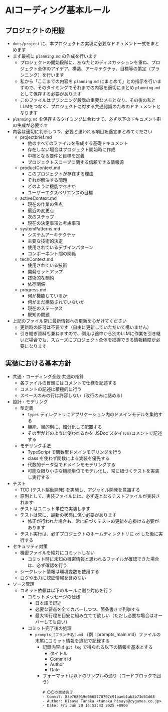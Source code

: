 # AIコーディング基本ルール

## プロジェクトの把握
- `docs/project` に、本プロジェクトの実現に必要なドキュメント一式をまとめます
- まず最初に `planning.md` の作成を行います
    - プロジェクトの開始段階に、あなたとのディスカッションを重ね、プロジェクト全体のアイデア、構造、アーキテクチャ、目標等の策定（プランニング）を行います
    - 私から「ここまでの内容を `planning.md` にまとめて」との指示を行いますので、そのタイミングでそれまでの内容を適切にまとめ `planning.md` として保存する必要があります
    - このファイルはプランニング段階の重要なメモとなり、その後の私とLLMをつなぐ、プロジェクトに対する共通認識のためのドキュメントとなります
- `planning.md` を保存するタイミングに合わせて、必ず以下のドキュメント群の生成が必要です
- 内容は適切に判断しつつ、必要と思われる項目を適宜まとめてください
    - projectbrief.md
        - 他のすべてのファイルを形成する基礎ドキュメント
        - 存在しない場合はプロジェクト開始時に作成
        - 中核となる要件と目標を定義
        - プロジェクトスコープに関する信頼できる情報源
    - productContext.md
        - このプロジェクトが存在する理由
        - それが解決する問題
        - どのように機能すべきか
        - ユーザーエクスペリエンスの目標
    - activeContext.md
        - 現在の作業の焦点
        - 最近の変更点
        - 次のステップ
        - 現在の決定事項と考慮事項
    - systemPatterns.md
        - システムアーキテクチャ
        - 主要な技術的決定
        - 使用されているデザインパターン
        - コンポーネント間の関係
    - techContext.md
        - 使用されている技術
        - 開発セットアップ
        - 技術的な制約
        - 依存関係
    - progress.md
        - 何が機能しているか
        - 何がまだ構築されていないか
        - 現在のステータス
        - 既知の問題
- 上記のファイル常に最新情報への更新を心がけてください
    - 更新時の許可は不要です（自由に更新していただいて構いません）
    - 引き継ぎ資料も兼ねますので、例えば途中から別のLLMに作業を引き継いだ場合でも、スムーズにプロジェクト全体を把握できる情報精度が必要になります

## 実装における基本方針
- 共通・コーディング全般 共通の指針
    - 各ファイルの冒頭にはコメントで仕様を記述する
    - コメントの記述は積極的に行う
    - スペースのみの行は許容しない（改行のみに詰める）
- 設計・モデリング
    - 型定義
        - `types` ディレクトリにアプリケーション内のドメインモデルを集約する
        - 機能、目的別に、細分化して配置する
        - その型がどのように使われるかを JSDoc スタイルのコメントで記述する
    - モデリング手法
        - TypeScript で関数型ドメインモデリングを行う
        - class を使わず関数による実装を優先する
        - 代数的データ型でドメインをモデリングする
        - 可能な限り小さな機能単位でモデル化し、常に紐づくテストを実装し実行する
- テスト
    - TDD (テスト駆動開発) を実施し、アジャイル開発を意識する
    - 原則として、実装ファイルには、必ず遂となるテストファイルが実装されます
    - テストはユニット単位で実装します
    - テストは常に、最新の状態に保つ必要があります
        - 修正が行われた場合も、常に紐づくテストの更新を心掛ける必要があります
    - テスト実行は、必ずプロジェクトのホームディレクトリに `cd` した後に実行する
- セキュリティ対策
    - 機密ファイルを絶対にコミットしない
        - コミット時に未知の機密情報と思われるファイルが確認できた場合は、必ず確認を行う
    - シークレット情報は環境変数を使用する
    - ログや出力に認証情報を含めない
- ソース管理
    - コミット依頼は以下のルールに則り対応を行う
        - コミットメッセージの仕様
            - 日本語で記述
            - 必要な要点を全てカバーしつつ、箇条書きで列挙する
            - 最大10行程を目安に組み立てて欲しい（ただし必要な場合はオーバーしても良い）
        - コミット完了後の処理
            - `prompts_[ブランチ名].md` （例：prompts_main.md）ファイルの末尾にコミット情報を追記で記録する
                - 記録内容は `git log` で得られる以下の情報を基本とする
                    - タイトル
                    - Commit id
                    - Author
                    - Date
                - フォーマットは以下のサンプルの通り（コードブロックで囲う）
                    ```
                    # 〇〇の実装完了
                    - Commit: 83e768019e0665770707c91aaeb1ab3b73d61d68
                    - Author: Hisaya Tanaka <tanaka_hisaya@cygames.co.jp>
                    - Date: Fri Jun 20 14:52:43 2025 +0900`
                    ```

